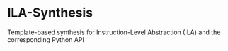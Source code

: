# ILA-Synthesis
Template-based synthesis for Instruction-Level Abstraction (ILA) and the corresponding Python API
